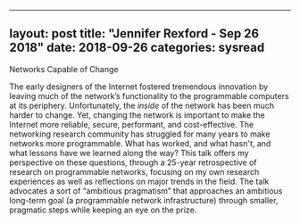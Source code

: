 
---
layout: post
title: "Jennifer Rexford - Sep 26 2018"
date: 2018-09-26
categories: sysread
---

Networks Capable of Change

The early designers of the Internet fostered tremendous innovation by leaving much of the network’s functionality to the programmable computers at its periphery.  Unfortunately, the *inside* of the network has been much harder to change.  Yet, changing the network is important to make the Internet more reliable, secure, performant, and cost-effective.  The networking research community has struggled for many years to make networks more programmable. What has worked, and what hasn't, and what lessons have we learned along the way? This talk offers my perspective on these questions, through a 25-year retrospective of research on programmable networks, focusing on my own research experiences as well as reflections on major trends in the field. The talk advocates a sort of “ambitious pragmatism” that approaches an ambitious long-term goal (a programmable network infrastructure) through smaller, pragmatic steps while keeping an eye on the prize.
